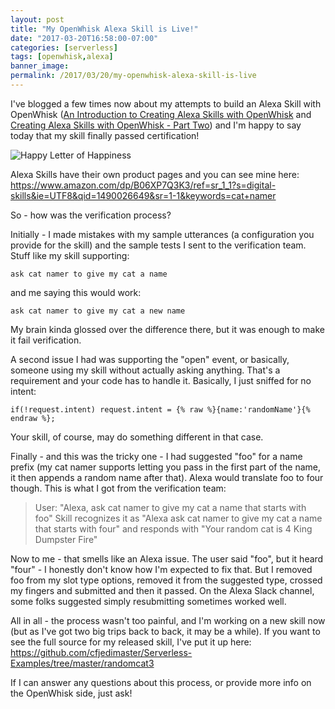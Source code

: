 ```yaml
---
layout: post
title: "My OpenWhisk Alexa Skill is Live!"
date: "2017-03-20T16:58:00-07:00"
categories: [serverless]
tags: [openwhisk,alexa]
banner_image: 
permalink: /2017/03/20/my-openwhisk-alexa-skill-is-live
---
```


I've blogged a few times now about my attempts to build an Alexa Skill with OpenWhisk (<a href="https://www.raymondcamden.com/2017/03/09/an-introduction-to-creating-alexa-skills-with-openwhisk">An Introduction to Creating Alexa Skills with OpenWhisk</a> and <a href="https://www.raymondcamden.com/2017/03/17/creating-alexa-skills-with-openwhisk-part-two">Creating Alexa Skills with OpenWhisk - Part Two</a>) and I'm happy to say today that my skill finally passed certification!

<!--more-->

![Happy Letter of Happiness](https://static.raymondcamden.com/images/2017/3/alexa20a.png)

Alexa Skills have their own product pages and you can see mine here: https://www.amazon.com/dp/B06XP7Q3K3/ref=sr_1_1?s=digital-skills&ie=UTF8&qid=1490026649&sr=1-1&keywords=cat+namer

So - how was the verification process?

Initially - I made mistakes with my sample utterances (a configuration you provide for the skill) and the sample tests I sent to the verification team. Stuff like my skill supporting:

	ask cat namer to give my cat a name

and me saying this would work:

	ask cat namer to give my cat a new name

My brain kinda glossed over the difference there, but it was enough to make it fail verification.

A second issue I had was supporting the "open" event, or basically, someone using my skill without actually asking anything. That's a requirement and your code has to handle it. Basically, I just sniffed for no intent:

<pre><code class="language-javascript">if(!request.intent) request.intent = {% raw %}{name:'randomName'}{% endraw %};
</code></pre>

Your skill, of course, may do something different in that case. 

Finally - and this was the tricky one - I had suggested "foo" for a name prefix (my cat namer supports letting you pass in the first part of the name, it then appends a random name after that). Alexa would translate foo to four though. This is what I got from the verification team:

<blockquote>
User: "Alexa, ask cat namer to give my cat a name that starts with foo"
Skill recognizes it as "Alexa ask cat namer to give my cat a name that starts with four" and responds with "Your random cat is 4 King Dumpster Fire"
</blockquote>

Now to me - that smells like an Alexa issue. The user said "foo", but it heard "four" - I honestly don't know how I'm expected to fix that. But I removed foo from my slot type options, removed it from the suggested type, crossed my fingers and submitted and then it passed. On the Alexa Slack channel, some folks suggested simply resubmitting sometimes worked well. 

All in all - the process wasn't too painful, and I'm working on a new skill now (but as I've got two big trips back to back, it may be a while). If you want to see the full source for my released skill, I've put it up here: https://github.com/cfjedimaster/Serverless-Examples/tree/master/randomcat3

If I can answer any questions about this process, or provide more info on the OpenWhisk side, just ask!